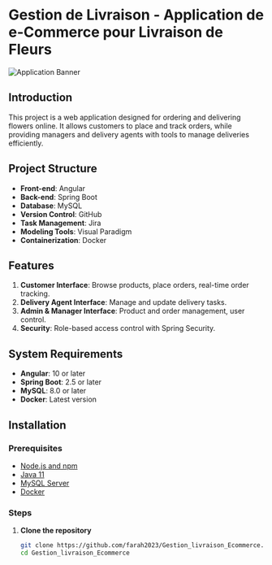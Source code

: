 # Gestion de Livraison - Application de e-Commerce pour Livraison de Fleurs

![Application Banner](banner_image_url) <!-- Replace with the actual image path -->

## Introduction
This project is a web application designed for ordering and delivering flowers online. It allows customers to place and track orders, while providing managers and delivery agents with tools to manage deliveries efficiently.

## Project Structure
- **Front-end**: Angular
- **Back-end**: Spring Boot
- **Database**: MySQL
- **Version Control**: GitHub
- **Task Management**: Jira
- **Modeling Tools**: Visual Paradigm
- **Containerization**: Docker

## Features
1. **Customer Interface**: Browse products, place orders, real-time order tracking.
2. **Delivery Agent Interface**: Manage and update delivery tasks.
3. **Admin & Manager Interface**: Product and order management, user control.
4. **Security**: Role-based access control with Spring Security.

## System Requirements
- **Angular**: 10 or later
- **Spring Boot**: 2.5 or later
- **MySQL**: 8.0 or later
- **Docker**: Latest version

## Installation

### Prerequisites
- [Node.js and npm](https://nodejs.org/)
- [Java 11](https://www.oracle.com/java/)
- [MySQL Server](https://dev.mysql.com/downloads/installer/)
- [Docker](https://www.docker.com/get-started)

### Steps

1. **Clone the repository**
   ```bash
   git clone https://github.com/farah2023/Gestion_livraison_Ecommerce.git
   cd Gestion_livraison_Ecommerce

